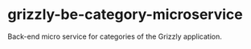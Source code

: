 # grizzly-be-category-microservice
Back-end micro service for categories of the Grizzly application.

